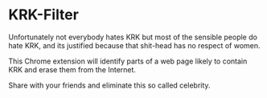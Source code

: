 # KRK-Filter

Unfortunately not everybody hates KRK but most of the sensible people do hate KRK, and its justified because that shit-head has no respect of women.

This Chrome extension will identify parts of a web page likely to contain KRK and erase them from the Internet. 

Share with your friends and eliminate this so called celebrity.